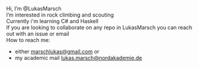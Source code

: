 Hi, I’m @LukasMarsch<br>
I’m interested in rock climbing and scouting<br>
Currently i'm learning C# and Haskell<br>
If you are looking to collaborate on any repo in LukasMarsch you can reach out with an issue or email<br>
How to reach me:
- either marschlukas@gmail.com or
- my academic mail lukas.marsch@nordakademie.de
